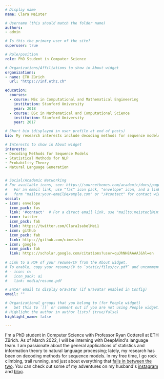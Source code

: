```yaml
---
# Display name
name: Clara Meister

# Username (this should match the folder name)
authors:
- admin

# Is this the primary user of the site?
superuser: true

# Role/position
role: PhD Student in Computer Science

# Organizations/Affiliations to show in About widget
organizations:
- name: ETH Zürich
  url: "https://inf.ethz.ch"

education:
  courses:
  - course: MSc in Computational and Mathematical Engineering
    institution: Stanford University
    year: 2018
  - course: BSc in Mathematical and Computational Science
    institution: Stanford University
    year: 2017

# Short bio (displayed in user profile at end of posts)
bio: My research interests include decoding methods for sequence models, machine translation, and general applications of information theory and statistics to NLP

# Interests to show in About widget
interests:
- Decoding Methods for Sequence Models
- Statistical Methods for NLP
- Probability Theory 
- Natural Language Generation


# Social/Academic Networking
# For available icons, see: https://sourcethemes.com/academic/docs/page-builder/#icons
#   For an email link, use "fas" icon pack, "envelope" icon, and a link in the
#   form "mailto:your-email@example.com" or "/#contact" for contact widget.
social:
- icon: envelope
  icon_pack: fas
  link: '#contact'  # For a direct email link, use "mailto:meistecl@inf.ethz.ch".
- icon: twitter
  icon_pack: fab
  link: https://twitter.com/ClaraIsabelMei1
- icon: github
  icon_pack: fab
  link: https://github.com/cimeister
- icon: google
  icon_pack: fab
  link: https://scholar.google.com/citations?user=quJhNH8AAAAJ&hl=en
  
# Link to a PDF of your resume/CV from the About widget.
# To enable, copy your resume/CV to `static/files/cv.pdf` and uncomment the lines below.
# - icon: cv
#   icon_pack: ai
#   link: media/resume.pdf

# Enter email to display Gravatar (if Gravatar enabled in Config)
email: ""

# Organizational groups that you belong to (for People widget)
#   Set this to `[]` or comment out if you are not using People widget.
# Highlight the author in author lists? (true/false)
highlight_name: false

---
```

I'm a PhD student in Computer Science with Professor Ryan Cotterell at ETH Zürich. As of March 2022, I will be interning with DeepMind's language team. I am passionate about the general applications of statistics and information theory to natural language processing; lately, my research has been on decoding methods for sequence models. In my free time, I go rock climbing, trail running, and just about everything that [falls in between the two](https://www.pinterest.com/pin/254171972697256670/). You can check out some of my adventures on my husband's [instagram](https://www.instagram.com/timaiken/) and [blog](http://www.timaiken.org/blog).

